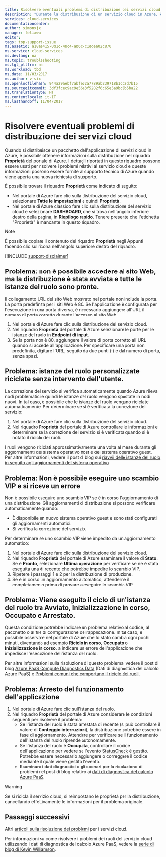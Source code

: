 ```yaml
---
title: Risolvere eventuali problemi di distribuzione dei servizi cloud | Documentazione Microsoft
description: "Durante la distribuzione di un servizio cloud in Azure, è possibile che si verifichino problemi comuni. Questo articolo fornisce soluzioni per alcuni problemi."
services: cloud-services
documentationcenter: 
author: simonxjx
manager: felixwu
editor: 
tags: top-support-issue
ms.assetid: a18ae415-0d1c-4bc4-ab6c-c1ddea02c870
ms.service: cloud-services
ms.devlang: na
ms.topic: troubleshooting
ms.tgt_pltfrm: na
ms.workload: tbd
ms.date: 11/03/2017
ms.author: v-six
ms.openlocfilehash: 944a29aebf7abfe32a7789ab239718b1cd2d7b15
ms.sourcegitcommit: 3df3fcec9ac9e56a3f5282f6c65e5a9bc1b5ba22
ms.translationtype: HT
ms.contentlocale: it-IT
ms.lasthandoff: 11/04/2017
---
```

# <a name="troubleshoot-cloud-service-deployment-problems"></a>Risolvere eventuali problemi di distribuzione dei servizi cloud
Quando si distribuisce un pacchetto dell'applicazione di servizi cloud in Azure, è possibile ottenere informazioni sulla distribuzione nel riquadro **Proprietà** del portale di Azure. I dettagli riportati in questo riquadro possono essere usati per risolvere i problemi relativi al servizio cloud e queste informazioni possono essere fornite al supporto tecnico di Azure quando viene aperta una nuova richiesta di supporto.

È possibile trovare il riquadro **Proprietà** come indicato di seguito:

* Nel portale di Azure fare clic sulla distribuzione del servizio cloud, selezionare **Tutte le impostazioni** e quindi **Proprietà**.
* Nel portale di Azure classico fare clic sulla distribuzione del servizio cloud e selezionare **DASHBOARD**, che si trova nell'angolo inferiore destro della pagina, in **Riepilogo rapido**. Tenere presente che l'etichetta "Proprietà" è mancante in questo riquadro.

> [!NOTE]
> È possibile copiare il contenuto del riquadro **Proprietà** negli Appunti facendo clic sull'icona nell'angolo superiore destro del riquadro.
>
>

[!INCLUDE [support-disclaimer](../../includes/support-disclaimer.md)]

## <a name="problem-i-cannot-access-my-website-but-my-deployment-is-started-and-all-role-instances-are-ready"></a>Problema: non è possibile accedere al sito Web, ma la distribuzione è stata avviata e tutte le istanze del ruolo sono pronte.
Il collegamento URL del sito Web mostrato nel portale non include la porta. La porta predefinita per i siti Web è 80. Se l'applicazione è configurata per l'esecuzione in una porta diversa, è necessario aggiungere all'URL il numero di porta corretto durante l'accesso al sito Web.

1. Nel portale di Azure fare clic sulla distribuzione del servizio cloud.
2. Nel riquadro **Proprietà** del portale di Azure selezionare le porte per le istanze del ruolo in **Endpoint di input**.
3. Se la porta non è 80, aggiungere il valore di porta corretto all'URL quando si accede all'applicazione. Per specificare una porta non predefinita, digitare l'URL, seguito da due punti (:) e dal numero di porta, senza spazi.

## <a name="problem-my-role-instances-recycled-without-me-doing-anything"></a>Problema: istanze del ruolo personalizzate riciclate senza intervento dell'utente.
La correzione del servizio si verifica automaticamente quando Azure rileva nodi problematici e quindi le istanze del ruolo vengono spostate in nodi nuovi. In tal caso, è possibile che le istanze del ruolo vengano riciclate automaticamente. Per determinare se si è verificata la correzione del servizio:

1. Nel portale di Azure fare clic sulla distribuzione del servizio cloud.
2. Nel riquadro **Proprietà** del portale di Azure controllare le informazioni e determinare se la correzione del servizio si è verificata quando si è notato il riciclo dei ruoli.

I ruoli vengono riciclati approssimativamente una volta al mese durante gli aggiornamenti del sistema operativo host e del sistema operativo guest.  
Per altre informazioni, vedere il post di blog sui [riavvii delle istanze del ruolo in seguito agli aggiornamenti del sistema operativo](http://blogs.msdn.com/b/kwill/archive/2012/09/19/role-instance-restarts-due-to-os-upgrades.aspx)

## <a name="problem-i-cannot-do-a-vip-swap-and-receive-an-error"></a>Problema: Non è possibile eseguire uno scambio VIP e si riceve un errore
Non è possibile eseguire uno scambio VIP se è in corso l'aggiornamento di una distribuzione. Gli aggiornamenti di distribuzione si possono verificare automaticamente quando:

* È disponibile un nuovo sistema operativo guest e sono stati configurati gli aggiornamenti automatici.
* Si verifica la correzione del servizio.

Per determinare se uno scambio VIP viene impedito da un aggiornamento automatico:

1. Nel portale di Azure fare clic sulla distribuzione del servizio cloud.
2. Nel riquadro **Proprietà** del portale di Azure esaminare il valore di **Stato**. Se è **Pronto**, selezionare **Ultima operazione** per verificare se ne è stata eseguita una di recente che potrebbe impedire lo scambio VIP.
3. Ripetere i passaggi 1 e 2 per la distribuzione di produzione.
4. Se è in corso un aggiornamento automatico, attenderne il completamento prima di provare a eseguire lo scambio VIP.

## <a name="problem-a-role-instance-is-looping-between-started-initializing-busy-and-stopped"></a>Problema: Viene eseguito il ciclo di un'istanza del ruolo tra Avviato, Inizializzazione in corso, Occupato e Arrestato.
Questa condizione potrebbe indicare un problema relativo al codice, al pacchetto o al file di configurazione dell'applicazione. In tal caso, è possibile osservare nel portale di Azure che lo stato cambia ogni pochi minuti, diventando ad esempio **Riciclo in corso**, **Occupato** o **Inizializzazione in corso**. a indicare un errore dell'applicazione che impedisce l'esecuzione dell'istanza del ruolo.

Per altre informazioni sulla risoluzione di questo problema, vedere il post di blog [Azure PaaS Compute Diagnostics Data](http://blogs.msdn.com/b/kwill/archive/2013/08/09/windows-azure-paas-compute-diagnostics-data.aspx) (Dati di diagnostica del calcolo Azure PaaS) e [Problemi comuni che comportano il riciclo dei ruoli](cloud-services-troubleshoot-common-issues-which-cause-roles-recycle.md).

## <a name="problem-my-application-stopped-working"></a>Problema: Arresto del funzionamento dell'applicazione
1. Nel portale di Azure fare clic sull'istanza del ruolo.
2. Nel riquadro **Proprietà** del portale di Azure considerare le condizioni seguenti per risolvere il problema:
   * Se l'istanza del ruolo è stata arrestata di recente (si può controllare il valore di **Conteggio interruzioni**), la distribuzione potrebbe essere in fase di aggiornamento. Attendere per verificare se il funzionamento dell'istanza del ruolo riprende autonomamente.
   * Se l'istanza del ruolo è **Occupata**, controllare il codice dell'applicazione per vedere se l'evento [StatusCheck](https://msdn.microsoft.com/library/microsoft.windowsazure.serviceruntime.roleenvironment.statuscheck) è gestito. Potrebbe essere necessario aggiungere o correggere il codice mediante il quale viene gestito l'evento.
   * Esaminare i dati diagnostici e gli scenari per la risoluzione di problemi nel post di blog relativo ai [dati di diagnostica del calcolo Azure PaaS](http://blogs.msdn.com/b/kwill/archive/2013/08/09/windows-azure-paas-compute-diagnostics-data.aspx).

> [!WARNING]
> Se si ricicla il servizio cloud, si reimpostano le proprietà per la distribuzione, cancellando effettivamente le informazioni per il problema originale.
>
>

## <a name="next-steps"></a>Passaggi successivi
Altri [articoli sulla risoluzione dei problemi](https://docs.microsoft.com/en-us/azure/cloud-services/cloud-services-allocation-failures) per i servizi cloud.

Per informazioni su come risolvere i problemi dei ruoli del servizio cloud utilizzando i dati di diagnostica del calcolo Azure PaaS, vedere la [serie di blog di Kevin Williamson](http://blogs.msdn.com/b/kwill/archive/2013/08/09/windows-azure-paas-compute-diagnostics-data.aspx).
